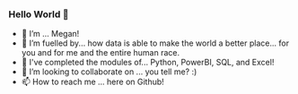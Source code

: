 ### Hello World 👋

* 👋 I’m ... Megan!
* 👀 I’m fuelled by... how data is able to make the world a better place... for you and for me and the entire human race.
* 🌱 I've completed the modules of... Python, PowerBI, SQL, and Excel!
* 💞️ I’m looking to collaborate on ... you tell me? :)
* 📫 How to reach me ... here on Github!

